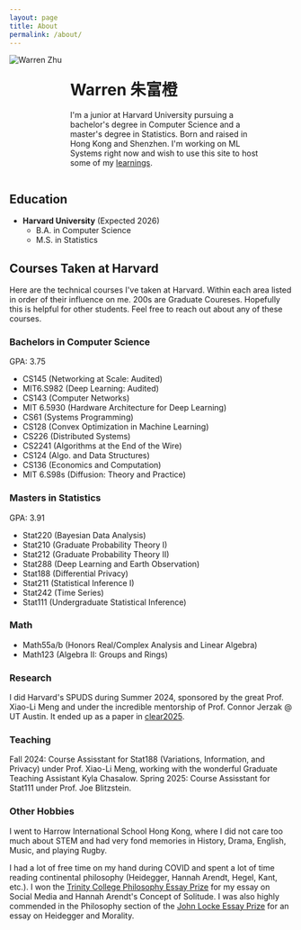 ```yaml
---
layout: page
title: About
permalink: /about/
---
```

<div style="overflow: auto;">
  <img src="/assets/pictures/profile.png" alt="Warren Zhu" class="profile-image" style="max-width: 150px; border-radius: 0; float: left; margin: 0 15px 15px 0;">
  
  <div style="float: left; width: calc(100% - 165px);">
    <h1>Warren 朱富橙</h1>
    <p>I'm a junior at Harvard University pursuing a bachelor's degree in Computer Science and a master's degree in Statistics. Born and raised in Hong Kong and Shenzhen. I'm working on ML Systems right now and wish to use this site to host some of my <a href="www.warrenzhu.com/posts">learnings</a>.</p>
  </div>
</div>
<div style="clear: both;"></div>

## Education

- **Harvard University** (Expected 2026)
  - B.A. in Computer Science
  - M.S. in Statistics

## Courses Taken at Harvard

Here are the technical courses I've taken at Harvard. Within each area listed in order of their influence on me. 200s are Graduate Coureses. Hopefully this is helpful for other students. Feel free to reach out about any of these courses.

### Bachelors in Computer Science
GPA: 3.75
- CS145 (Networking at Scale: Audited)
- MIT6.S982 (Deep Learning: Audited)
- CS143 (Computer Networks)
- MIT 6.5930 (Hardware Architecture for Deep Learning)
- CS61 (Systems Programming)
- CS128 (Convex Optimization in Machine Learning)
- CS226 (Distributed Systems)
- CS2241 (Algorithms at the End of the Wire)
- CS124 (Algo. and Data Structures)
- CS136 (Economics and Computation)
- MIT 6.S98s (Diffusion: Theory and Practice)

### Masters in Statistics
GPA: 3.91
- Stat220 (Bayesian Data Analysis)
- Stat210 (Graduate Probability Theory I)
- Stat212 (Graduate Probability Theory II)
- Stat288 (Deep Learning and Earth Observation)
- Stat188 (Differential Privacy)
- Stat211 (Statistical Inference I)
- Stat242 (Time Series)
- Stat111 (Undergraduate Statistical Inference)

### Math
- Math55a/b (Honors Real/Complex Analysis and Linear Algebra)
- Math123 (Algebra II: Groups and Rings)

### Research
I did Harvard's SPUDS during Summer 2024, sponsored by the great Prof. Xiao-Li Meng and under the incredible mentorship of Prof. Connor Jerzak @ UT Austin. It ended up as a paper in <a href="https://www.cclear.cc" target="_blank">clear2025</a>.

### Teaching
Fall 2024: Course Assisstant for Stat188 (Variations, Information, and Privacy) under Prof. Xiao-Li Meng, working with the wonderful Graduate Teaching Assistant Kyla Chasalow.
Spring 2025: Course Assisstant for Stat111 under Prof. Joe Blitzstein.

### Other Hobbies
I went to Harrow International School Hong Kong, where I did not care too much about STEM and had very fond memories in History, Drama, English, Music, and playing Rugby.

I had a lot of free time on my hand during COVID and spent a lot of time reading continental philosophy (Heidegger, Hannah Arendt, Hegel, Kant, etc.). I won the <a href="https://www.trin.cam.ac.uk/undergraduate/essay-prizes/philosophy/Trinity College Philosophy Essay Prize in 2021" target="_blank">Trinity College Philosophy Essay Prize</a> for my essay on Social Media and Hannah Arendt's Concept of Solitude. I was also highly commended in the Philosophy section of the [John Locke Essay Prize](https://www.johnlockeinstitute.com/essay-competition) for an essay on Heidegger and Morality.